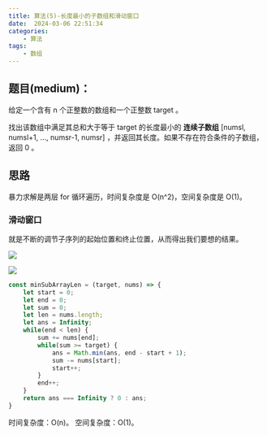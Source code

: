 ```yaml
---
title: 算法(5)-长度最小的子数组和滑动窗口
date:  2024-03-06 22:51:34
categories:
    - 算法
tags:
    - 数组
---
```


## 题目(medium)：

给定一个含有 n 个正整数的数组和一个正整数 target 。

找出该数组中满足其总和大于等于 target 的长度最小的 **连续子数组** [numsl, numsl+1, ..., numsr-1, numsr] ，并返回其长度。如果不存在符合条件的子数组，返回 0 。

<!-- more -->

## 思路

暴力求解是两层 for 循环遍历，时间复杂度是 O(n^2)，空间复杂度是 O(1)。

### 滑动窗口

就是不断的调节子序列的起始位置和终止位置，从而得出我们要想的结果。

![](https://code-thinking.cdn.bcebos.com/gifs/209.%E9%95%BF%E5%BA%A6%E6%9C%80%E5%B0%8F%E7%9A%84%E5%AD%90%E6%95%B0%E7%BB%84.gif)

![](https://code-thinking-1253855093.file.myqcloud.com/pics/20210312160441942.png)

``` javascript
const minSubArrayLen = (target, nums) => {
    let start = 0;
    let end = 0;
    let sum = 0;
    let len = nums.length;
    let ans = Infinity;
    while(end < len) {
        sum += nums[end];
        while(sum >= target) {
            ans = Math.min(ans, end - start + 1);
            sum -= nums[start];
            start++;
        }
        end++;
    }
    return ans === Infinity ? 0 : ans;
}
```

时间复杂度：O(n)。
空间复杂度：O(1)。